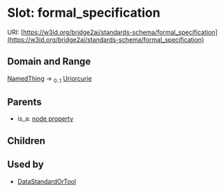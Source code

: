 
# Slot: formal_specification




URI: [https://w3id.org/bridge2ai/standards-schema/formal_specification](https://w3id.org/bridge2ai/standards-schema/formal_specification)


## Domain and Range

[NamedThing](NamedThing.md) &#8594;  <sub>0..1</sub> [Uriorcurie](types/Uriorcurie.md)

## Parents

 *  is_a: [node property](node_property.md)

## Children


## Used by

 * [DataStandardOrTool](DataStandardOrTool.md)

